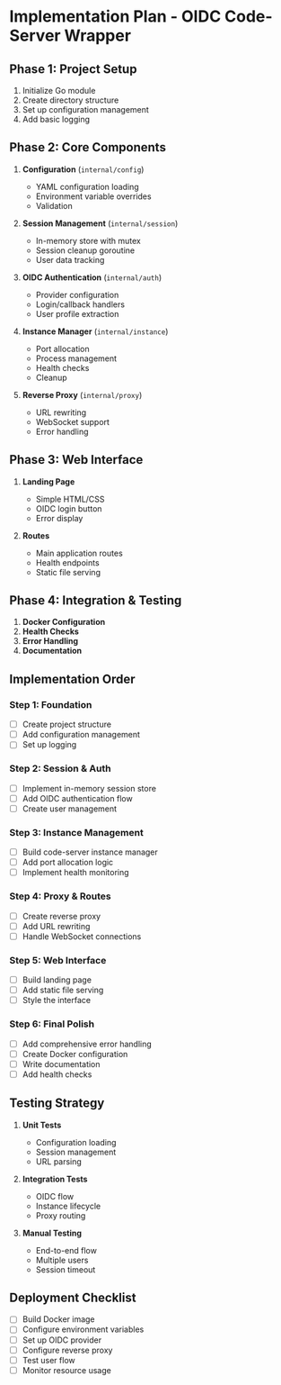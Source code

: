 # Implementation Plan - OIDC Code-Server Wrapper

## Phase 1: Project Setup
1. Initialize Go module
2. Create directory structure
3. Set up configuration management
4. Add basic logging

## Phase 2: Core Components
1. **Configuration** (`internal/config`)
   - YAML configuration loading
   - Environment variable overrides
   - Validation

2. **Session Management** (`internal/session`)
   - In-memory store with mutex
   - Session cleanup goroutine
   - User data tracking

3. **OIDC Authentication** (`internal/auth`)
   - Provider configuration
   - Login/callback handlers
   - User profile extraction

4. **Instance Manager** (`internal/instance`)
   - Port allocation
   - Process management
   - Health checks
   - Cleanup

5. **Reverse Proxy** (`internal/proxy`)
   - URL rewriting
   - WebSocket support
   - Error handling

## Phase 3: Web Interface
1. **Landing Page**
   - Simple HTML/CSS
   - OIDC login button
   - Error display

2. **Routes**
   - Main application routes
   - Health endpoints
   - Static file serving

## Phase 4: Integration & Testing
1. **Docker Configuration**
2. **Health Checks**
3. **Error Handling**
4. **Documentation**

## Implementation Order

### Step 1: Foundation
- [ ] Create project structure
- [ ] Add configuration management
- [ ] Set up logging

### Step 2: Session & Auth
- [ ] Implement in-memory session store
- [ ] Add OIDC authentication flow
- [ ] Create user management

### Step 3: Instance Management
- [ ] Build code-server instance manager
- [ ] Add port allocation logic
- [ ] Implement health monitoring

### Step 4: Proxy & Routes
- [ ] Create reverse proxy
- [ ] Add URL rewriting
- [ ] Handle WebSocket connections

### Step 5: Web Interface
- [ ] Build landing page
- [ ] Add static file serving
- [ ] Style the interface

### Step 6: Final Polish
- [ ] Add comprehensive error handling
- [ ] Create Docker configuration
- [ ] Write documentation
- [ ] Add health checks

## Testing Strategy

1. **Unit Tests**
   - Configuration loading
   - Session management
   - URL parsing

2. **Integration Tests**
   - OIDC flow
   - Instance lifecycle
   - Proxy routing

3. **Manual Testing**
   - End-to-end flow
   - Multiple users
   - Session timeout

## Deployment Checklist

- [ ] Build Docker image
- [ ] Configure environment variables
- [ ] Set up OIDC provider
- [ ] Configure reverse proxy
- [ ] Test user flow
- [ ] Monitor resource usage